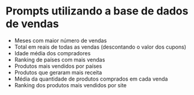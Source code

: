 # Prompts utilizando a base de dados de vendas

- Meses com maior número de vendas
- Total em reais de todas as vendas (descontando o valor dos cupons)
- Idade média dos compradores
- Ranking de países com mais vendas
- Produtos mais vendidos por países
- Produtos que geraram mais receita
- Média da quantidade de produtos comprados em cada venda
- Ranking dos produtos mais vendidos por site
